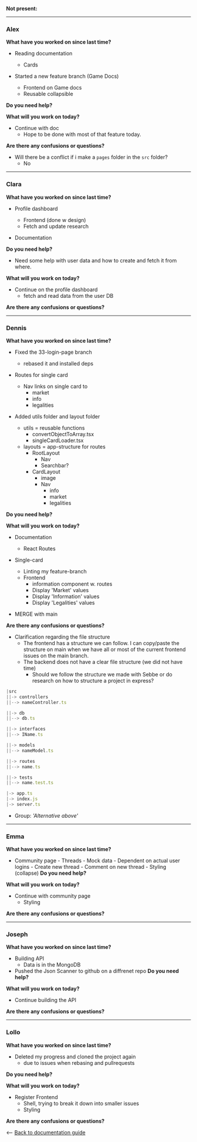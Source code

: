 **Not present:**

---

### Alex

**What have you worked on since last time?**

- Reading documentation

  - Cards

- Started a new feature branch (Game Docs)
  - Frontend on Game docs
  - Reusable collapsible

**Do you need help?**

**What will you work on today?**

- Continue with doc
  - Hope to be done with most of that feature today.

**Are there any confusions or questions?**

- Will there be a conflict if i make a `pages` folder in the `src` folder?
  - No

---

### Clara

**What have you worked on since last time?**

- Profile dashboard

  - Frontend (done w design)
  - Fetch and update research

- Documentation

**Do you need help?**

- Need some help with user data and how to create and fetch it from where.

**What will you work on today?**

- Continue on the profile dashboard
  - fetch and read data from the user DB

**Are there any confusions or questions?**

---

### Dennis

**What have you worked on since last time?**

- Fixed the 33-login-page branch

  - rebased it and installed deps

- Routes for single card

  - Nav links on single card to
    - market
    - info
    - legalities

- Added utils folder and layout folder
  - utils = reusable functions
    - convertObjectToArray.tsx
    - singleCardLoader.tsx
  - layouts = app-structure for routes
    - RootLayout
      - Nav
      - Searchbar?
    - CardLayout
      - image
      - Nav
        - info
        - market
        - legalities

**Do you need help?**

**What will you work on today?**

- Documentation

  - React Routes

- Single-card

  - Linting my feature-branch
  - Frontend
    - information component w. routes
    - Display 'Market' values
    - Display 'Information' values
    - Display 'Legalities' values

- MERGE with main

**Are there any confusions or questions?**

- Clarification regarding the file structure
  - The frontend has a structure we can follow. I can copy/paste the structure on main when we have all or most of the current frontend issues on the main branch.
  - The backend does not have a clear file structure (we did not have time)
    - Should we follow the structure we made with Sebbe or do research on how to structure a project in express?

```ts
|src
||-> controllers
||--> nameController.ts

||-> db
||--> db.ts

||-> interfaces
||--> IName.ts

||-> models
||--> nameModel.ts

||-> routes
||--> name.ts

||-> tests
||--> name.test.ts

|-> app.ts
|-> index.js
|-> server.ts
```

- Group: _'Alternative above'_

---

### Emma

**What have you worked on since last time?**

- Community page - Threads - Mock data - Dependent on actual user logins - Create new thread - Comment on new thread - Styling (collapse)
  **Do you need help?**

**What will you work on today?**

- Continue with community page
  - Styling

**Are there any confusions or questions?**

---

### Joseph

**What have you worked on since last time?**

- Building API
  - Data is in the MongoDB
- Pushed the Json Scanner to github on a diffrenet repo
  **Do you need help?**

**What will you work on today?**

- Continue building the API

**Are there any confusions or questions?**

---

### Lollo

**What have you worked on since last time?**

- Deleted my progress and cloned the project again
  - due to issues when rebasing and pullrequests

**Do you need help?**

**What will you work on today?**

- Register Frontend
  - Shell, trying to break it down into smaller issues
  - Styling

**Are there any confusions or questions?**

<-- [Back to documentation guide](../documentation_guide.md)
